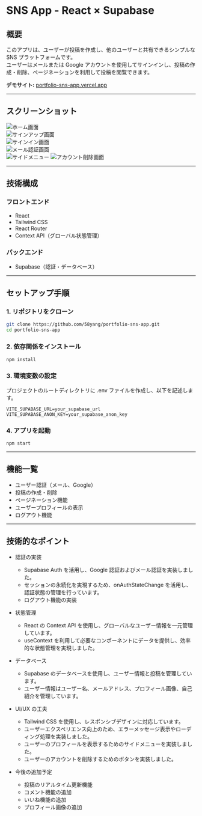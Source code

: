 # SNS App - React × Supabase

## 概要

このアプリは、ユーザーが投稿を作成し、他のユーザーと共有できるシンプルな SNS プラットフォームです。  
ユーザーはメールまたは Google アカウントを使用してサインインし、投稿の作成・削除、ページネーションを利用して投稿を閲覧できます。

**デモサイト:** [portfolio-sns-app.vercel.app](https://portfolio-sns-app.vercel.app)

---

## スクリーンショット

![ホーム画面](./screenshots/Home.png)  
![サインアップ画面](./screenshots/Signup.png)  
![サインイン画面](./screenshots/Signin.png)  
![メール認証画面](./screenshots/EmailConfirmation.png)  
![サイドメニュー](./screenshots/Sidemenu.png)
![アカウント削除画面](./screenshots/AccountDeleted.png)

---

## 技術構成

### フロントエンド

- React
- Tailwind CSS
- React Router
- Context API（グローバル状態管理）

### バックエンド

- Supabase（認証・データベース）

---

## セットアップ手順

### 1. リポジトリをクローン

```sh
git clone https://github.com/58yang/portfolio-sns-app.git
cd portfolio-sns-app
```

### 2. 依存関係をインストール

```sh
npm install
```

### 3. 環境変数の設定

プロジェクトのルートディレクトリに .env ファイルを作成し、以下を記述します。

```env
VITE_SUPABASE_URL=your_supabase_url
VITE_SUPABASE_ANON_KEY=your_supabase_anon_key
```

### 4. アプリを起動

```sh
npm start
```

---

## 機能一覧

- ユーザー認証（メール、Google）
- 投稿の作成・削除
- ページネーション機能
- ユーザープロフィールの表示
- ログアウト機能

---

## 技術的なポイント

- 認証の実装

  - Supabase Auth を活用し、Google 認証およびメール認証を実装しました。
  - セッションの永続化を実現するため、onAuthStateChange を活用し、認証状態の管理を行っています。
  - ログアウト機能の実装

- 状態管理

  - React の Context API を使用し、グローバルなユーザー情報を一元管理しています。
  - useContext を利用して必要なコンポーネントにデータを提供し、効率的な状態管理を実現しました。

- データベース

  - Supabase のデータベースを使用し、ユーザー情報と投稿を管理しています。
  - ユーザー情報はユーザー名、メールアドレス、プロフィール画像、自己紹介を管理しています。

- UI/UX の工夫

  - Tailwind CSS を使用し、レスポンシブデザインに対応しています。
  - ユーザーエクスペリエンス向上のため、エラーメッセージ表示やローディング処理を実装しました。
  - ユーザーのプロフィールを表示するためのサイドメニューを実装しました。
  - ユーザーのアカウントを削除するためのボタンを実装しました。

- 今後の追加予定
  - 投稿のリアルタイム更新機能
  - コメント機能の追加
  - いいね機能の追加
  - プロフィール画像の追加
